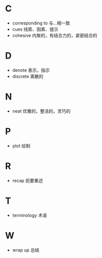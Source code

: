 # C
- corresponding to 与...相一致
- cues 线索、因素、提示
- cohesive 内聚的，有结合力的，紧密结合的

# D
- denote 表示，指示
- discrete 离散的

# N
- neat 优雅的，整洁的，灵巧的

# P
- plot 绘制

# R
- recap 扼要重述


# T
- terminology 术语

# W
- wrap up 总结

